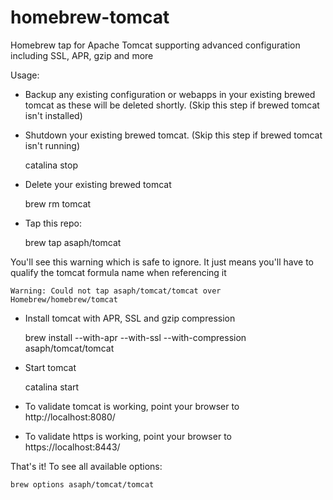 homebrew-tomcat
===============

Homebrew tap for Apache Tomcat supporting advanced configuration including SSL, APR, gzip and more

Usage:

- Backup any existing configuration or webapps in your existing brewed tomcat as these will be deleted shortly. (Skip this step if brewed tomcat isn't installed)
- Shutdown your existing brewed tomcat. (Skip this step if brewed tomcat isn't running) 

    catalina stop

- Delete your existing brewed tomcat

    brew rm tomcat

- Tap this repo:

    brew tap asaph/tomcat

You'll see this warning which is safe to ignore. It just means you'll have to qualify the tomcat formula name when referencing it

    Warning: Could not tap asaph/tomcat/tomcat over Homebrew/homebrew/tomcat

- Install tomcat with APR, SSL and gzip compression

    brew install --with-apr --with-ssl --with-compression asaph/tomcat/tomcat

- Start tomcat

    catalina start

- To validate tomcat is working, point your browser to http://localhost:8080/

- To validate https is working, point your browser to https://localhost:8443/

That's it! To see all available options:

    brew options asaph/tomcat/tomcat
